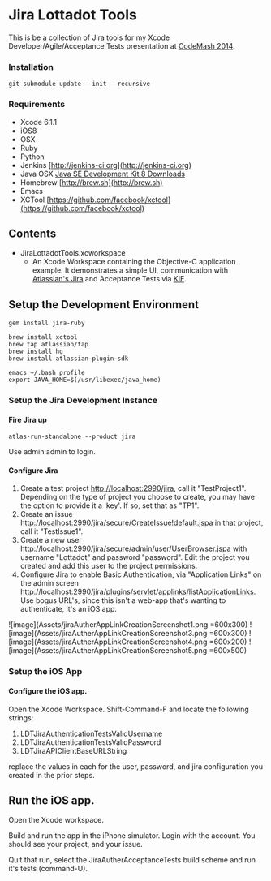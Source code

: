 Jira Lottadot Tools
======================

This is be a collection of Jira tools for my Xcode Developer/Agile/Acceptance Tests presentation at [CodeMash 2014](http://codemash.org/).

### Installation

```` 
git submodule update --init --recursive
````
### Requirements

* Xcode 6.1.1
* iOS8
* OSX
* Ruby
* Python
* Jenkins [http://jenkins-ci.org](http://jenkins-ci.org)
* Java OSX [Java SE Development Kit 8 Downloads](http://www.oracle.com/technetwork/java/javase/downloads/index.html)
* Homebrew [http://brew.sh](http://brew.sh)
* Emacs
* XCTool [https://github.com/facebook/xctool](https://github.com/facebook/xctool)

## Contents

* JiraLottadotTools.xcworkspace 
	* An Xcode Workspace containing the Objective-C application example. It demonstrates a simple UI, communication with [Atlassian's Jira](https://www.atlassian.com/software/jira) and Acceptance Tests via [KIF](https://github.com/kif-framework/KIF).

## Setup the Development Environment

````
gem install jira-ruby

brew install xctool
brew tap atlassian/tap
brew install hg
brew install atlassian-plugin-sdk

emacs ~/.bash_profile
export JAVA_HOME=$(/usr/libexec/java_home)

````

### Setup the Jira Development Instance

#### Fire Jira up

````
atlas-run-standalone --product jira
````

Use admin:admin to login.

#### Configure Jira

1. Create a test project [http://localhost:2990/jira](http://localhost:2990/jira), call it "TestProject1". Depending on the type of project you choose to create, you may have the option to provide it a 'key'. If so, set that as "TP1".
3. Create an issue [http://localhost:2990/jira/secure/CreateIssue!default.jspa](http://localhost:2990/jira/secure/CreateIssue!default.jspa) in that project, call it "TestIssue1".
4. Create a new user [http://localhost:2990/jira/secure/admin/user/UserBrowser.jspa](http://localhost:2990/jira/secure/admin/user/UserBrowser.jspa) with username "Lottadot" and password "password". Edit the project you created and add this user to the project permissions.
5. Configure Jira to enable Basic Authentication, via "Application Links" on the admin screen [http://localhost:2990/jira/plugins/servlet/applinks/listApplicationLinks](http://localhost:2990/jira/plugins/servlet/applinks/listApplicationLinks). Use bogus URL's, since this isn't a web-app that's wanting to authenticate, it's an iOS app.

![image](Assets/jiraAutherAppLinkCreationScreenshot1.png =600x300)
![image](Assets/jiraAutherAppLinkCreationScreenshot3.png =600x300)
![image](Assets/jiraAutherAppLinkCreationScreenshot4.png =600x200)
![image](Assets/jiraAutherAppLinkCreationScreenshot5.png =600x500)

### Setup the iOS App

#### Configure the iOS app.

Open the Xcode Workspace. Shift-Command-F and locate the following strings:

1. LDTJiraAuthenticationTestsValidUsername
2. LDTJiraAuthenticationTestsValidPassword
3. LDTJiraAPIClientBaseURLString

replace the values in each for the user, password, and jira configuration you created in the prior steps.

## Run the iOS app.

Open the Xcode workspace. 

Build and run the app in the iPhone simulator. Login with the account. You should see your project, and your issue.

Quit that run, select the JiraAutherAcceptanceTests build scheme and run it's tests (command-U).


